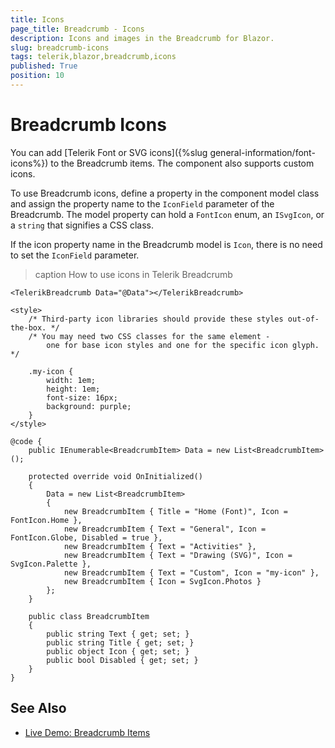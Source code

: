 ```yaml
---
title: Icons
page_title: Breadcrumb - Icons
description: Icons and images in the Breadcrumb for Blazor.
slug: breadcrumb-icons
tags: telerik,blazor,breadcrumb,icons
published: True
position: 10
---
```


# Breadcrumb Icons

You can add [Telerik Font or SVG icons]({%slug general-information/font-icons%}) to the Breadcrumb items. The component also supports custom icons.

To use Breadcrumb icons, define a property in the component model class and assign the property name to the `IconField` parameter of the Breadcrumb. The model property can hold a `FontIcon` enum, an `ISvgIcon`, or a `string` that signifies a CSS class.

If the icon property name in the Breadcrumb model is `Icon`, there is no need to set the `IconField` parameter.

>caption How to use icons in Telerik Breadcrumb

````CSHTML
<TelerikBreadcrumb Data="@Data"></TelerikBreadcrumb>

<style>
    /* Third-party icon libraries should provide these styles out-of-the-box. */
    /* You may need two CSS classes for the same element - 
        one for base icon styles and one for the specific icon glyph. */

    .my-icon {
        width: 1em;
        height: 1em;
        font-size: 16px;
        background: purple;
    }
</style>

@code {
    public IEnumerable<BreadcrumbItem> Data = new List<BreadcrumbItem>();

    protected override void OnInitialized()
    {
        Data = new List<BreadcrumbItem>
        {
            new BreadcrumbItem { Title = "Home (Font)", Icon = FontIcon.Home },
            new BreadcrumbItem { Text = "General", Icon = FontIcon.Globe, Disabled = true },
            new BreadcrumbItem { Text = "Activities" },
            new BreadcrumbItem { Text = "Drawing (SVG)", Icon = SvgIcon.Palette },
            new BreadcrumbItem { Text = "Custom", Icon = "my-icon" },
            new BreadcrumbItem { Icon = SvgIcon.Photos }
        };
    }

    public class BreadcrumbItem
    {
        public string Text { get; set; }
        public string Title { get; set; }
        public object Icon { get; set; }
        public bool Disabled { get; set; }
    }
}
````


## See Also

  * [Live Demo: Breadcrumb Items](https://demos.telerik.com/blazor-ui/breadcrumb/items)

